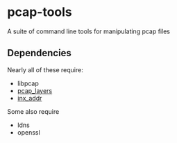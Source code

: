 pcap-tools
==========

A suite of command line tools for manipulating pcap files


## Dependencies

Nearly all of these require:
* libpcap
* [pcap_layers](https://github.com/wessels/pcap_layers)
* [inx_addr](https://github.com/wessels/inx_addr)

Some also require
* ldns
* openssl
